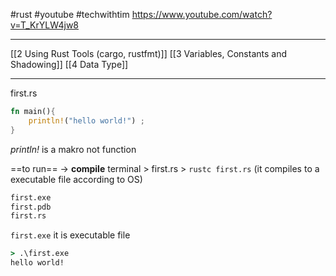 #rust #youtube #techwithtim
https://www.youtube.com/watch?v=T_KrYLW4jw8

------------------------
[[2 Using Rust Tools (cargo, rustfmt)]]
[[3 Variables, Constants and Shadowing]]
[[4 Data Type]]


----------
first.rs
```rust
fn main(){
	println!("hello world!") ;
}

```
*println!* is a makro not function


==to run== -> **compile**
terminal > first.rs > `rustc first.rs` (it compiles to a executable file according to OS)
```cmd
first.exe
first.pdb
first.rs
```

`first.exe` it is executable file
```cmd
> .\first.exe
hello world!
```



